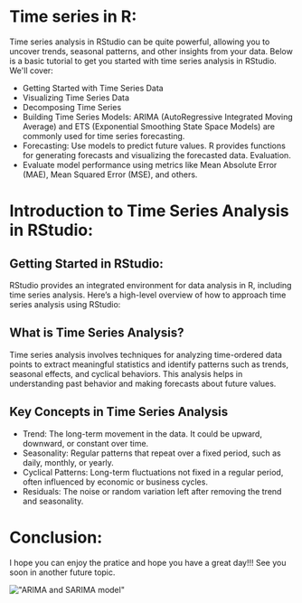 # Time series in R:
Time series analysis in RStudio can be quite powerful, allowing you to uncover trends, seasonal patterns, and other insights from your data. Below is a basic tutorial to get you started with time series analysis in RStudio. We'll cover:

-  Getting Started with Time Series Data
-  Visualizing Time Series Data
-  Decomposing Time Series
-  Building Time Series Models: ARIMA (AutoRegressive Integrated Moving Average) and ETS (Exponential Smoothing State Space Models) are commonly used for time series forecasting.
-  Forecasting: Use models to predict future values. R provides functions for generating forecasts and visualizing the forecasted data.
Evaluation.
-  Evaluate model performance using metrics like Mean Absolute Error (MAE), Mean Squared Error (MSE), and others.

# Introduction to Time Series Analysis in RStudio:
## Getting Started in RStudio:
RStudio provides an integrated environment for data analysis in R, including time series analysis. Here’s a high-level overview of how to approach time series analysis using RStudio:
## What is Time Series Analysis?
Time series analysis involves techniques for analyzing time-ordered data points to extract meaningful statistics and identify patterns such as trends, seasonal effects, and cyclical behaviors. This analysis helps in understanding past behavior and making forecasts about future values.

## Key Concepts in Time Series Analysis
-  Trend: The long-term movement in the data. It could be upward, downward, or constant over time.
-  Seasonality: Regular patterns that repeat over a fixed period, such as daily, monthly, or yearly.
-  Cyclical Patterns: Long-term fluctuations not fixed in a regular period, often influenced by economic or business cycles.
-  Residuals: The noise or random variation left after removing the trend and seasonality.

# Conclusion:
I hope you can enjoy the pratice and hope you have a great day!!! See you soon in another future topic.

!["ARIMA and SARIMA model"](readme.png)
